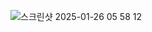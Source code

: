 ![스크린샷 2025-01-26 05 58 12](https://github.com/user-attachments/assets/25788d0a-bd48-4dae-b283-2e4b2aee2596)
